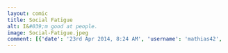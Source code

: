 ```yaml
---
layout: comic
title: Social Fatigue
alt: I&#039;m good at people.
image: Social-Fatigue.jpeg
comment: [{'date': '23rd Apr 2014, 8:24 AM', 'username': 'mathias42', 'comment': 'ahhhh. Only other introverts can truly appreciate this.'}, {'date': '23rd Apr 2014, 8:48 AM', 'username': 'tecco_dsilva', 'comment': 'Don&#039;t forget misanthropes.'}]
---
```


